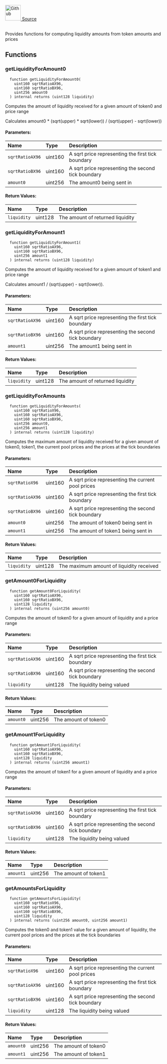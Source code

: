 <a href="https://github.com/AgentFi/agentfi-contracts/blob/main/contracts/libraries/LiquidityAmounts.sol"><img src="/img/github.svg" alt="Github" width="50px"/> Source</a><br/><br/>

Provides functions for computing liquidity amounts from token amounts and prices


## Functions
### getLiquidityForAmount0
```solidity
  function getLiquidityForAmount0(
    uint160 sqrtRatioAX96,
    uint160 sqrtRatioBX96,
    uint256 amount0
  ) internal returns (uint128 liquidity)
```
Computes the amount of liquidity received for a given amount of token0 and price range

Calculates amount0 * (sqrt(upper) * sqrt(lower)) / (sqrt(upper) - sqrt(lower))

#### Parameters:
| Name | Type | Description                                                          |
| :--- | :--- | :------------------------------------------------------------------- |
| `sqrtRatioAX96` | uint160 | A sqrt price representing the first tick boundary |
| `sqrtRatioBX96` | uint160 | A sqrt price representing the second tick boundary |
| `amount0` | uint256 | The amount0 being sent in |

#### Return Values:
| Name                           | Type          | Description                                                                  |
| :----------------------------- | :------------ | :--------------------------------------------------------------------------- |
| `liquidity` | uint128 | The amount of returned liquidity |

### getLiquidityForAmount1
```solidity
  function getLiquidityForAmount1(
    uint160 sqrtRatioAX96,
    uint160 sqrtRatioBX96,
    uint256 amount1
  ) internal returns (uint128 liquidity)
```
Computes the amount of liquidity received for a given amount of token1 and price range

Calculates amount1 / (sqrt(upper) - sqrt(lower)).

#### Parameters:
| Name | Type | Description                                                          |
| :--- | :--- | :------------------------------------------------------------------- |
| `sqrtRatioAX96` | uint160 | A sqrt price representing the first tick boundary |
| `sqrtRatioBX96` | uint160 | A sqrt price representing the second tick boundary |
| `amount1` | uint256 | The amount1 being sent in |

#### Return Values:
| Name                           | Type          | Description                                                                  |
| :----------------------------- | :------------ | :--------------------------------------------------------------------------- |
| `liquidity` | uint128 | The amount of returned liquidity |

### getLiquidityForAmounts
```solidity
  function getLiquidityForAmounts(
    uint160 sqrtRatioX96,
    uint160 sqrtRatioAX96,
    uint160 sqrtRatioBX96,
    uint256 amount0,
    uint256 amount1
  ) internal returns (uint128 liquidity)
```
Computes the maximum amount of liquidity received for a given amount of token0, token1, the current
pool prices and the prices at the tick boundaries


#### Parameters:
| Name | Type | Description                                                          |
| :--- | :--- | :------------------------------------------------------------------- |
| `sqrtRatioX96` | uint160 | A sqrt price representing the current pool prices |
| `sqrtRatioAX96` | uint160 | A sqrt price representing the first tick boundary |
| `sqrtRatioBX96` | uint160 | A sqrt price representing the second tick boundary |
| `amount0` | uint256 | The amount of token0 being sent in |
| `amount1` | uint256 | The amount of token1 being sent in |

#### Return Values:
| Name                           | Type          | Description                                                                  |
| :----------------------------- | :------------ | :--------------------------------------------------------------------------- |
| `liquidity` | uint128 | The maximum amount of liquidity received |

### getAmount0ForLiquidity
```solidity
  function getAmount0ForLiquidity(
    uint160 sqrtRatioAX96,
    uint160 sqrtRatioBX96,
    uint128 liquidity
  ) internal returns (uint256 amount0)
```
Computes the amount of token0 for a given amount of liquidity and a price range


#### Parameters:
| Name | Type | Description                                                          |
| :--- | :--- | :------------------------------------------------------------------- |
| `sqrtRatioAX96` | uint160 | A sqrt price representing the first tick boundary |
| `sqrtRatioBX96` | uint160 | A sqrt price representing the second tick boundary |
| `liquidity` | uint128 | The liquidity being valued |

#### Return Values:
| Name                           | Type          | Description                                                                  |
| :----------------------------- | :------------ | :--------------------------------------------------------------------------- |
| `amount0` | uint256 | The amount of token0 |

### getAmount1ForLiquidity
```solidity
  function getAmount1ForLiquidity(
    uint160 sqrtRatioAX96,
    uint160 sqrtRatioBX96,
    uint128 liquidity
  ) internal returns (uint256 amount1)
```
Computes the amount of token1 for a given amount of liquidity and a price range


#### Parameters:
| Name | Type | Description                                                          |
| :--- | :--- | :------------------------------------------------------------------- |
| `sqrtRatioAX96` | uint160 | A sqrt price representing the first tick boundary |
| `sqrtRatioBX96` | uint160 | A sqrt price representing the second tick boundary |
| `liquidity` | uint128 | The liquidity being valued |

#### Return Values:
| Name                           | Type          | Description                                                                  |
| :----------------------------- | :------------ | :--------------------------------------------------------------------------- |
| `amount1` | uint256 | The amount of token1 |

### getAmountsForLiquidity
```solidity
  function getAmountsForLiquidity(
    uint160 sqrtRatioX96,
    uint160 sqrtRatioAX96,
    uint160 sqrtRatioBX96,
    uint128 liquidity
  ) internal returns (uint256 amount0, uint256 amount1)
```
Computes the token0 and token1 value for a given amount of liquidity, the current
pool prices and the prices at the tick boundaries


#### Parameters:
| Name | Type | Description                                                          |
| :--- | :--- | :------------------------------------------------------------------- |
| `sqrtRatioX96` | uint160 | A sqrt price representing the current pool prices |
| `sqrtRatioAX96` | uint160 | A sqrt price representing the first tick boundary |
| `sqrtRatioBX96` | uint160 | A sqrt price representing the second tick boundary |
| `liquidity` | uint128 | The liquidity being valued |

#### Return Values:
| Name                           | Type          | Description                                                                  |
| :----------------------------- | :------------ | :--------------------------------------------------------------------------- |
| `amount0` | uint256 | The amount of token0 |
| `amount1` | uint256 | The amount of token1 |

